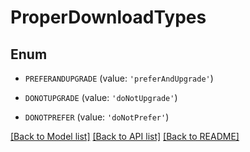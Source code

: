 # ProperDownloadTypes


## Enum

* `PREFERANDUPGRADE` (value: `'preferAndUpgrade'`)

* `DONOTUPGRADE` (value: `'doNotUpgrade'`)

* `DONOTPREFER` (value: `'doNotPrefer'`)

[[Back to Model list]](../README.md#documentation-for-models) [[Back to API list]](../README.md#documentation-for-api-endpoints) [[Back to README]](../README.md)



